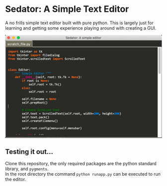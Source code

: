 # Sedator: A Simple Text Editor

A no frills simple text editor built with pure python. This is largely just for learning and getting some experience playing around with creating a GUI.

<img src="resources/example.png?raw=true" width="550">

## Testing it out...
Clone this repository, the only required packages are the python standard library, and `pygments`.  
In the root directory the command `python runapp.py` can be executed to run the editor.
